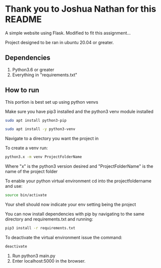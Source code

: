 # Thank you to Joshua Nathan for this README #
A simple website using Flask.
Modified to fit this assignment...

Project designed to be ran in ubuntu 20.04 or greater.

## Dependencies ##
1. Python3.6 or greater
2. Everything in "requirements.txt"

## How to run ##
This portion is best set up using python venvs

Make sure you have pip3 installed and the python3 venv module installed

```bash
sudo apt install python3-pip

sudo apt install -y python3-venv
```

Navigate to a directory you want the project in

To create a venv run:

```bash
python3.x -m venv ProjectFolderName
```
Where "x" is the python3 version desired and "ProjectFolderName" is the name of the project folder

To enable your python virtual environment cd into the projectfoldername and use:

```bash
source bin/activate
```

Your shell should now indicate your env setting being the project

You can now install dependencies with pip by navigating to the same directory and requirements.txt and running:

```bash
pip3 install -r requirements.txt
```

To deactivate the virtual environment issue the command:

```bash
deactivate
```

1. Run python3 main.py
2. Enter localhost:5000 in the browser.
